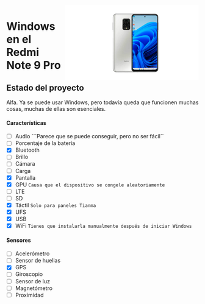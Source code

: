 <img align="right" src="https://github.com/Rubanoxd/Port-Windows-11-redmi-note-9_pro/blob/main/Miatoll.png" width="350" alt="Windows 11 Running On A Redmi Note 9 Pro">


# Windows en el Redmi Note 9 Pro

## Estado del proyecto

Alfa. Ya se puede usar Windows, pero todavía queda que funcionen muchas cosas, muchas de ellas son esenciales.

#### Características

- [ ] Audio ```Parece que se puede conseguir, pero no ser fácil``
- [ ] Porcentaje de la batería
- [x] Bluetooth 
- [ ] Brillo
- [ ] Cámara
- [ ] Carga 
- [x] Pantalla
- [x] GPU ```Causa que el dispositivo se congele aleatoriamente```
- [ ] LTE 
- [ ] SD 
- [x] Táctil ```Solo para paneles Tianma```
- [x] UFS
- [x] USB 
- [x] WiFi ```Tienes que instalarla manualmente después de iniciar Windows```

#### Sensores
- [ ] Acelerómetro
- [ ] Sensor de huellas
- [x] GPS
- [ ] Giroscopio
- [ ] Sensor de luz
- [ ] Magnetómetro
- [ ] Proximidad
